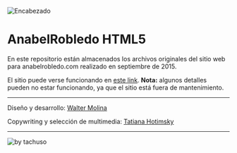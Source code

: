 ![Encabezado](https://raw.githubusercontent.com/waltermolina/anabelrobledo-html5/master/AnabelRobledoScreenShot1.jpg)
# AnabelRobledo HTML5

En este repositorio están almacenados los archivos originales del sitio web para anabelrobledo.com realizado en septiembre de 2015.

El sitio puede verse funcionando en [este link](https://waltermolina.github.io/anabelrobledo-html5/index.html).
**Nota:** algunos detalles pueden no estar funcionando, ya que el sitio está fuera de mantenimiento.
_____
Diseño y desarrollo: [Walter Molina](https://github.com/waltermolina)

Copywriting y selección de multimedia: [Tatiana Hotimsky](https://github.com/tatianahotimsky)
_______
![by tachuso](https://raw.githubusercontent.com/waltermolina/anabelrobledo-html5/master/tachusoVioleta50.png)
